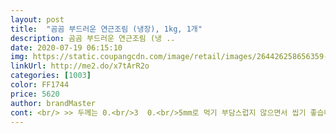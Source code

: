```yaml
---
layout: post 
title:  "곰곰 부드러운 연근조림 (냉장), 1kg, 1개" 
description: 곰곰 부드러운 연근조림 (냉 ..
date: 2020-07-19 06:15:10 
img: https://static.coupangcdn.com/image/retail/images/264426258656359-67bee4aa-e5b4-4875-8624-6799572f3bb3.jpg 
linkUrl: http://me2.do/x7tArR2o 
categories: [1003] 
color: FF1744 
price: 5620 
author: brandMaster 
cont: <br/> >> 두께는 0.<br/>3  0.<br/>5mm로 먹기 부담스럽지 않으면서 씹기 좋습니다.<br/><br/>>> 맛이 정말 없다기보다는 짠맛이 강해서 실망했습니다.<br/><br/>>> 점성 있는 양념에 달콤 짭조름한 맛이 있는 연근조림과는 완전히 다릅니다.<br/><br/>>> 짠맛을 절충할 수 있는 단맛이 양념에 가미되면 좋겠더군요.<br/><br/>>> 크기는 평균 180ml 종이컵 입구 정도입니다.<br/><br/>>> 퍼석퍼석한 감자 식감은 아니고 흔히 아는 연근 식감입니다.<br/><br/><br/> - 1kg는 집 밥을 자주 먹는 사람 기준으로 10일 정도 먹습니다.<br/><br/><br/> - 생각보다 양념 국물이 많아서, 연근조림 양이 1인 가구가 먹기 부담스럽지 않습니다.<br/><br/><br/> - 양념만 먹으면 정말 짭짤합니다.<br/><br/><br/> - 연근이 엉켜있거나 부서지지 않아서 덜어내기 편했습니다.<br/><br/><br/> - 연근조림의 연근 슬라이스는 두세 입에 먹기 좋은 크기입니다.<br/><br/><br/> - 연근조림이라기보다 연근절임 같습니다.<br/><br/><br/> - 주 구성인 간장 베이스의 양념과 연근의 비율은 적당합니다.<br/><br/><br/> - 촉촉하면서 연근 본연의 식감이 살아있습니다.<br/><br/><br/> - 취향에 따라 꿀이나 올리고당 같은 단맛을 넣고 좀 더 졸여 먹는 것을 추천합니다.<br/><br/> 
---
```

 